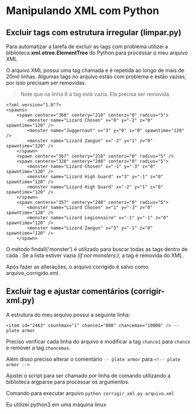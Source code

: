 # Manipulando XML com Python

## Excluir tags com estrutura irregular (limpar.py)
Para automatizar a tarefa de excluir as tags com problema utilizei a biblioteca **xml.etree.ElementTree** do Python para processar o meu arquivo XML

O arquivo XML possui uma tag chamada <spawn> e é repetida ao longo de mais de 20mil linhas. Algumas tags no arquivo estão com problema e estão vazias, por isso precisam ser removidas.

> Note que na linha 8 a tag está vazia. Ela precisa ser removida.
```
<?xml version="1.0"?>
<spawns>
	<spawn centerx="360" centery="218" centerz="0" radius="5">
		<monster name="Lizard Chosen" x="0" y="-2" z="0" spawntime="120" />
		<monster name="Juggernaut" x="3" y="0" z="0" spawntime="120" />
		<monster name="Lizard Zaogun" x="-2" y="1" z="0" spawntime="120" />
	</spawn>
	<spawn centerx="367" centery="218" centerz="0" radius="5" />
	<spawn centerx="328" centery="248" centerz="0" radius="5">
		<monster name="Lizard Chosen" x="-1" y="-3" z="0" spawntime="120" />
		<monster name="Lizard High Guard" x="3" y="-1" z="0" spawntime="120" />
		<monster name="Lizard High Guard" x="-2" y="1" z="0" spawntime="120" />
	</spawn>
	<spawn centerx="357" centery="248" centerz="0" radius="5">
		<monster name="Lizard Chosen" x="1" y="-3" z="0" spawntime="120" />
		<monster name="Lizard Legionnaire" x="-1" y="-1" z="0" spawntime="120" />
		<monster name="Lizard Zaogun" x="3" y="-1" z="0" spawntime="120" />
	</spawn>
```

O método findall('monster') é utilizado para buscar todas as tags <monster> dentro de cada <spawn> . Se a lista estiver vazia _(if not monsters:)_, a tag <spawn> é removida do XML.

Após fazer as alterações, o arquivo corrigido é salvo como arquivo_corrigido.xml.


## Excluir tag e ajustar comentários (corrigir-xml.py)

A estrutura do meu arquivo possui a seguinte linha:

```<item id="2463" countmax="1" chance1="800" chancemax="10000" /> -- plate armor```

Preciso verificar cada linha do arquivo e modificar a tag ```chance1``` para ```chance``` e remover a tag ```chancemax```.

Além disso preciso alterar o comentário ```-- plate armor``` para ```<!-- plate armor -->```

Ajustei o script para ser chamado por linha de comando utilizando a biblioteca argparse para processar os argumentos.

Comando para executar arquivo ``` python corrigir_xml.py arquivo.xml ```

Eu utilizei python3 em uma máquina linux

